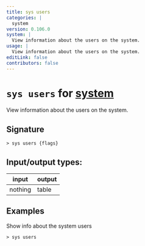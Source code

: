 ```yaml
---
title: sys users
categories: |
  system
version: 0.106.0
system: |
  View information about the users on the system.
usage: |
  View information about the users on the system.
editLink: false
contributors: false
---
```

<!-- This file is automatically generated. Please edit the command in https://github.com/nushell/nushell instead. -->

# `sys users` for [system](/commands/categories/system.md)

<div class='command-title'>View information about the users on the system.</div>

## Signature

```> sys users {flags} ```


## Input/output types:

| input   | output |
| ------- | ------ |
| nothing | table  |
## Examples

Show info about the system users
```nu
> sys users

```
